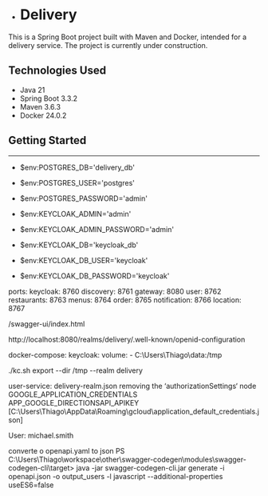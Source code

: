 - # Delivery

This is a Spring Boot project built with Maven and Docker, intended for a delivery service. The project is currently under construction.

## Technologies Used

- Java 21
- Spring Boot 3.3.2
- Maven 3.6.3
- Docker 24.0.2

## Getting Started

---
- $env:POSTGRES_DB='delivery_db'
- $env:POSTGRES_USER='postgres'
- $env:POSTGRES_PASSWORD='admin'

- $env:KEYCLOAK_ADMIN='admin'
- $env:KEYCLOAK_ADMIN_PASSWORD='admin'

- $env:KEYCLOAK_DB='keycloak_db'
- $env:KEYCLOAK_DB_USER='keycloak'
- $env:KEYCLOAK_DB_PASSWORD='keycloak'

ports:
keycloak: 8760
discovery: 8761
gateway: 8080
user: 8762
restaurants: 8763
menus: 8764
order: 8765
notification: 8766
location: 8767

/swagger-ui/index.html

http://localhost:8080/realms/delivery/.well-known/openid-configuration

docker-compose:
keycloak:
  volume:
    - C:\Users\Thiago\data:/tmp

./kc.sh export --dir /tmp --realm delivery

user-service:
delivery-realm.json removing the ‘authorizationSettings‘ node
GOOGLE_APPLICATION_CREDENTIALS
APP_GOOGLE_DIRECTIONSAPI_APIKEY
[C:\Users\Thiago\AppData\Roaming\gcloud\application_default_credentials.json]

User: michael.smith

converte o openapi.yaml to json
PS C:\Users\Thiago\workspace\other\swagger-codegen\modules\swagger-codegen-cli\target> java -jar swagger-codegen-cli.jar generate -i openapi.json -o output_users -l javascript --additional-properties useES6=false